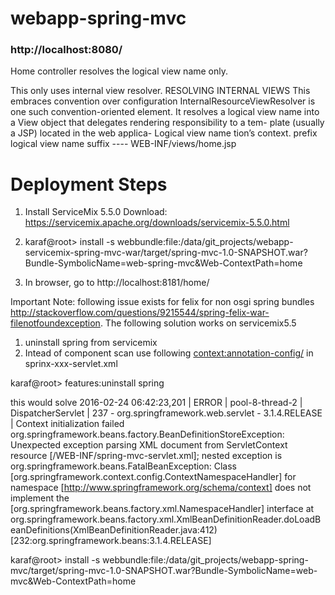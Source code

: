 # webapp-spring-mvc

### http://localhost:8080/

Home controller resolves the logical view name only.

This only uses internal view resolver.
RESOLVING INTERNAL VIEWS
This embraces convention over configuration
InternalResourceViewResolver is one such convention-oriented element.
It
resolves a logical view name into a View object
that delegates rendering responsibility to a tem-
plate (usually a JSP) located in the web applica-
Logical view name
tion’s context.
prefix        logical view name   suffix
              ----
WEB-INF/views/home.jsp


# Deployment Steps
1. Install ServiceMix 5.5.0
Download: https://servicemix.apache.org/downloads/servicemix-5.5.0.html

2. karaf@root> install -s webbundle:file:/data/git_projects/webapp-servicemix-spring-mvc-war/target/spring-mvc-1.0-SNAPSHOT.war?Bundle-SymbolicName=web-spring-mvc&Web-ContextPath=home

3. In browser, go to http://localhost:8181/home/

Important Note:
following issue exists for felix for non osgi spring bundles
http://stackoverflow.com/questions/9215544/spring-felix-war-filenotfoundexception. The following solution works on servicemix5.5
1. uninstall spring from servicemix
2. Intead of component scan use following
    <context:annotation-config/>
    <!--<context:component-scan base-package="com.examples.controllers" />-->
    <bean id="homeController" class="com.examples.controllers.HomeController" />
    in sprinx-xxx-servlet.xml
    
karaf@root> features:uninstall spring

this would solve
2016-02-24 06:42:23,201 | ERROR | pool-8-thread-2  | DispatcherServlet                | 237 - org.springframework.web.servlet - 3.1.4.RELEASE | Context initialization failed
org.springframework.beans.factory.BeanDefinitionStoreException: Unexpected exception parsing XML document from ServletContext resource [/WEB-INF/spring-mvc-servlet.xml]; nested exception is org.springframework.beans.FatalBeanException: Class [org.springframework.context.config.ContextNamespaceHandler] for namespace [http://www.springframework.org/schema/context] does not implement the [org.springframework.beans.factory.xml.NamespaceHandler] interface
	at org.springframework.beans.factory.xml.XmlBeanDefinitionReader.doLoadBeanDefinitions(XmlBeanDefinitionReader.java:412)[232:org.springframework.beans:3.1.4.RELEASE]


karaf@root> install -s webbundle:file:/data/git_projects/webapp-spring-mvc/target/spring-mvc-1.0-SNAPSHOT.war?Bundle-SymbolicName=web-mvc&Web-ContextPath=home

